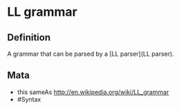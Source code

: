 # LL grammar

## Definition
A grammar that can be parsed by a [LL parser](LL parser).

## Mata
* this sameAs http://en.wikipedia.org/wiki/LL_grammar
* #Syntax


